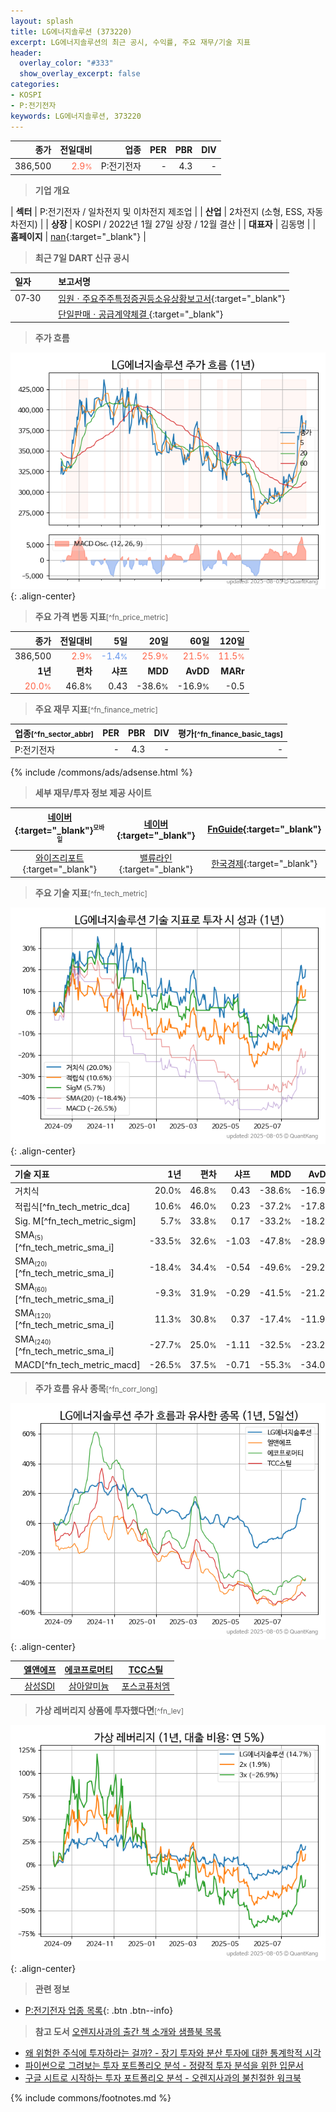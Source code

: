 ```yaml
---
layout: splash
title: LG에너지솔루션 (373220)
excerpt: LG에너지솔루션의 최근 공시, 수익률, 주요 재무/기술 지표
header:
  overlay_color: "#333"
  show_overlay_excerpt: false
categories:
- KOSPI
- P:전기전자
keywords: LG에너지솔루션, 373220
---
```


| **종가** | **전일대비** | **업종** | **PER** | **PBR** | **DIV** |
| -------: | -----------: | -------: | ------: | ------: | ------: |
| 386,500 | <span style="color: tomato">2.9<small>%</small></span> | P:전기전자 | - | 4.3 | - |

<!-- more -->


> **기업 개요**<a id="company"></a>

| <span style="white-space:nowrap;">**섹터**</span> | P:전기전자 / 일차전지 및 이차전지 제조업 |
| <span style="white-space:nowrap;">**산업**</span> | 2차전지 (소형, ESS, 자동차전지) |
| <span style="white-space:nowrap;">**상장**</span> | KOSPI / 2022년 1월 27일 상장 / 12월 결산 |
| <span style="white-space:nowrap;">**대표자**</span> | 김동명 |
| <span style="white-space:nowrap;">**홈페이지**</span> | [nan](nan){:target="_blank"} |


> **최근 7일 DART 신규 공시**<a id="dart"></a>

| **일자** |      | **보고서명** |
| :------- | :--- | :----------- |
| 07&#x2011;30 | | [임원ㆍ주요주주특정증권등소유상황보고서](https://dart.fss.or.kr/dsaf001/main.do?rcpNo=20250730000172){:target="_blank"} |
|  | | [단일판매ㆍ공급계약체결              ](https://dart.fss.or.kr/dsaf001/main.do?rcpNo=20250730800046){:target="_blank"} |


> **주가 흐름**<a id="price"></a>

![373220](/stock/images/373220.png){: .align-center}


> **주요 가격 변동 지표**<small>[^fn_price_metric]</small>

| **종가** | **전일대비** | **5일** | **20일** | **60일** | **120일** |
| -------: | -----------: | ------: | -------: | -------: | --------: |
| 386,500 | <span style="color: tomato">2.9<small>%</small></span> | <span style="color: cornflowerblue">-1.4<small>%</small></span> | <span style="color: tomato">25.9<small>%</small></span> | <span style="color: tomato">21.5<small>%</small></span> | <span style="color: tomato">11.5<small>%</small></span> |
| **1년** | **편차** | **샤프** | **MDD** | **AvDD** | **MARr** |
| <span style="color: tomato">20.0<small>%</small></span> | 46.8<small>%</small> | 0.43 | -38.6<small>%</small> | -16.9<small>%</small> | -0.5 |


> **주요 재무 지표**<small>[^fn_finance_metric]</small>

| **업종**<small>[^fn_sector_abbr]</small> | **PER** | **PBR** | **DIV** | **평가**<small>[^fn_finance_basic_tags]</small> |
| :--------------------------------------- | ------: | ------: | ------: | ----------------------------------------------: |
| P:전기전자 | - | 4.3 | - | - |



{% include /commons/ads/adsense.html %}

> **세부 재무/투자 정보 제공 사이트**

| [네이버](https://m.stock.naver.com/domestic/stock/373220/finance/summary){:target="_blank"}<sup><small>모바일</small></sup> | [네이버](https://finance.naver.com/item/coinfo.naver?code=373220){:target="_blank"} | [FnGuide](https://comp.fnguide.com/SVO2/ASP/SVD_Invest.asp?gicode=A373220&MenuYn=Y){:target="_blank"} |
| :---: | :---: | :---: |
| [와이즈리포트](https://comp.wisereport.co.kr/company/c1040001.aspx?cmp_cd=373220){:target="_blank"} | [밸류라인](https://www.valueline.co.kr/finance/summary/373220){:target="_blank"} | [한국경제](https://markets.hankyung.com/stock/373220/financial-summary){:target="_blank"} |


> **주요 기술 지표**<small>[^fn_tech_metric]</small>


![373220](/stock/images/373220_tech.png){: .align-center}

| **기술 지표** | **1년** | **편차** | **샤프** | **MDD** | **AvDD** |
| :------------ | ------: | -----------: | -------: | ------: | -------: |
| 거치식 | 20.0<small>%</small> | 46.8<small>%</small> | 0.43 | -38.6<small>%</small> | -16.9<small>%</small> |
| 적립식[^fn_tech_metric_dca] | 10.6<small>%</small> | 46.0<small>%</small> | 0.23 | -37.2<small>%</small> | -17.8<small>%</small> |
| Sig. M[^fn_tech_metric_sigm] | 5.7<small>%</small> | 33.8<small>%</small> | 0.17 | -33.2<small>%</small> | -18.2<small>%</small> |
| SMA<small><sub>(5)</sub></small>[^fn_tech_metric_sma_i] | -33.5<small>%</small> | 32.6<small>%</small> | -1.03 | -47.8<small>%</small> | -28.9<small>%</small> |
| SMA<small><sub>(20)</sub></small>[^fn_tech_metric_sma_i] | -18.4<small>%</small> | 34.4<small>%</small> | -0.54 | -49.6<small>%</small> | -29.2<small>%</small> |
| SMA<small><sub>(60)</sub></small>[^fn_tech_metric_sma_i] | -9.3<small>%</small> | 31.9<small>%</small> | -0.29 | -41.5<small>%</small> | -21.2<small>%</small> |
| SMA<small><sub>(120)</sub></small>[^fn_tech_metric_sma_i] | 11.3<small>%</small> | 30.8<small>%</small> | 0.37 | -17.4<small>%</small> | -11.9<small>%</small> |
| SMA<small><sub>(240)</sub></small>[^fn_tech_metric_sma_i] | -27.7<small>%</small> | 25.0<small>%</small> | -1.11 | -32.5<small>%</small> | -23.2<small>%</small> |
| MACD[^fn_tech_metric_macd] | -26.5<small>%</small> | 37.5<small>%</small> | -0.71 | -55.3<small>%</small> | -34.0<small>%</small> |


> **주가 흐름 유사 종목**<a id="corr"></a><small>[^fn_corr_long]</small>

![373220](/stock/images/373220_corr.png){: .align-center}

|       | [엘앤에프](/066970/) | [에코프로머티](/450080/) | [TCC스틸](/002710/) |
| :---: | :------------------------------------: | :------------------------------------: | :------------------------------------: |
|       | [삼성SDI](/006400/) | [삼아알미늄](/006110/) | [포스코퓨처엠](/003670/) |


> **가상 레버리지 상품에 투자했다면**<a id="2x"></a><small>[^fn_lev]</small>

![373220](/stock/images/373220_2x.png){: .align-center}


> **관련 정보**

- [P:전기전자 업종 목록](/stats/sector/kospi_업종_전기전자_종목/){: .btn .btn--info}

> **참고 도서** [오렌지사과의 출간 책 소개와 샘플북 목록](https://kongdori.tistory.com/691)

- [왜 위험한 주식에 투자하라는 걸까? - 장기 투자와 분산 투자에 대한 통계학적 시각](https://kongdori.tistory.com/421)
- [파이썬으로 그려보는 투자 포트폴리오 분석  - 정량적 투자 분석을 위한 입문서](https://kongdori.tistory.com/643)
- [구글 시트로 시작하는 투자 포트폴리오 분석 - 오렌지사과의 불친절한 워크북](https://kongdori.tistory.com/449)


{% include commons/footnotes.md %}